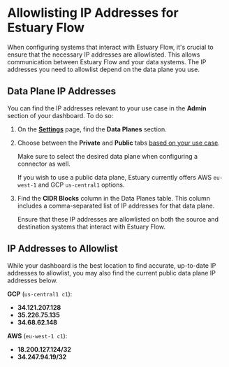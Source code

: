 # Allowlisting IP Addresses for Estuary Flow

When configuring systems that interact with Estuary Flow, it's crucial to ensure that the necessary IP addresses are
allowlisted. This allows communication between Estuary Flow and your data systems.
The IP addresses you need to allowlist depend on the data plane you use.

## Data Plane IP Addresses

You can find the IP addresses relevant to your use case in the **Admin** section of your dashboard. To do so:

1. On the **[Settings](https://dashboard.estuary.dev/admin/settings)** page, find the **Data Planes** section.

2. Choose between the **Private** and **Public** tabs [based on your use case](../getting-started/deployment-options.md).

   Make sure to select the desired data plane when configuring a connector as well.

   If you wish to use a public data plane, Estuary currently offers AWS `eu-west-1` and GCP `us-central1` options.

3. Find the **CIDR Blocks** column in the Data Planes table. This column includes a comma-separated list of IP addresses for that data plane.

   Ensure that these IP addresses are allowlisted on both the source and destination systems that interact with Estuary Flow.

## IP Addresses to Allowlist

While your dashboard is the best location to find accurate, up-to-date IP addresses to allowlist, you may also find the current public data plane IP addresses below.

**GCP** (`us-central1 c1`):

- **34.121.207.128**
- **35.226.75.135**
- **34.68.62.148**

**AWS** (`eu-west-1 c1`):

- **18.200.127.124/32**
- **34.247.94.19/32**

